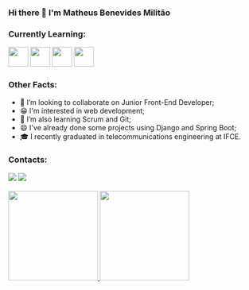 ### Hi there 👋 I'm Matheus Benevides Militão

### Currently Learning:
<img src="https://cdn.jsdelivr.net/gh/devicons/devicon/icons/react/react-original.svg" width="40" height="40"/> <img src="https://cdn.jsdelivr.net/gh/devicons/devicon/icons/javascript/javascript-original.svg" width="40" height="40"/> <img src="https://cdn.jsdelivr.net/gh/devicons/devicon/icons/html5/html5-original.svg" width="40" height="40"/> <img src="https://cdn.jsdelivr.net/gh/devicons/devicon/icons/css3/css3-original.svg" width="40" height="40"/>

### Other Facts:
<ul>
  <li>👯 I’m looking to collaborate on Junior Front-End Developer;
  <li>😁 I'm interested in web development;
  <li>🌱 I’m also learning Scrum and Git;
  <li>😄 I've already done some projects using Django and Spring Boot;
  <li>🎓 I recently graduated in telecommunications engineering at IFCE.
</ul>

### Contacts:
<div>
  <a href = "mailto:mbenemilitao@gmail.com"><img src="https://img.shields.io/badge/Gmail-D14836?style=for-the-badge&logo=gmail&logoColor=white" target="_blank"></a>
  <a href="https://www.linkedin.com/in/mbmilitao/" target="_blank"><img src="https://img.shields.io/badge/-LinkedIn-%230077B5?style=for-the-badge&logo=linkedin&logoColor=white" target="_blank"></a>
</div>

<br>

<div>
  <a href="https://github.com/Bennev" target="_blank">
  <img height="180em" src="https://github-readme-stats.vercel.app/api/top-langs/?username=Bennev&layout=compact&langs_count=7&theme=codeSTACKr"/>
  <img height="180em" src="https://github-readme-stats.vercel.app/api?username=Bennev&show_icons=true&theme=codeSTACKr&include_all_commits=true&count_private=true"/> 
</div>
